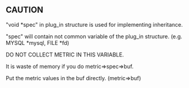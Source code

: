 ## CAUTION

"void *spec" in plug_in structure is used for implementing inheritance.

"spec" will contain not common variable of the plug_in structure.
(e.g. MYSQL *mysql, FILE *fd)


DO NOT COLLECT METRIC IN THIS VARIABLE.

It is waste of memory if you do metric=>spec=>buf.

Put the metric values in the buf directly. (metric=>buf)
